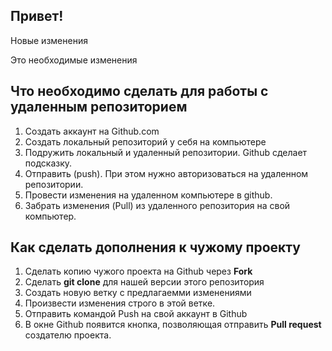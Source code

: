 ## Привет!

Новые изменения 


Это необходимые изменения

## Что необходимо сделать для работы с удаленным репозиторием

1. Создать аккаунт на Github.com
2. Создать локальный репозиторий у себя на компьютере
3. Подружить локальный и удаленный репозитории. Github сделает подсказку. 
4. Отправить (push). При этом нужно авторизоваться на удаленном репозитории. 
5. Провести изменения на удаленном компьютере в github. 
6. Забрать изменения (Pull) из удаленного репозитория на свой компьютер. 

## Как сделать дополнения к чужому проекту 

1. Сделать копию чужого проекта на Github через **Fork**
2. Сделать **git clone** для нашей версии этого репозитория
3. Создать новую ветку с предлагаемми изменениями 
4. Произвести изменения строго в этой ветке.
5. Отправить командой Push на свой аккаунт в Github
6. В окне Github появится кнопка, позволяющая отправить **Pull request** создателю проекта. 
